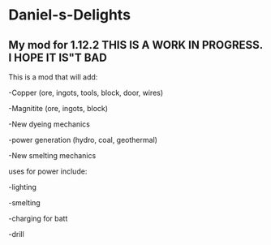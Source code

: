 # Daniel-s-Delights
My mod for 1.12.2
THIS IS A WORK IN PROGRESS. I HOPE IT IS"T BAD
------
This is a mod that will add:

-Copper (ore, ingots, tools, block, door, wires)

-Magnitite (ore, ingots, block)

-New dyeing mechanics

-power generation (hydro, coal, geothermal)

-New smelting mechanics


uses for power include:

-lighting

-smelting

-charging for batt

-drill
